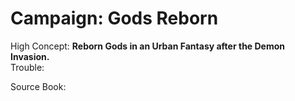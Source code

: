 # Campaign: Gods Reborn

High Concept: **Reborn Gods in an Urban Fantasy after the Demon Invasion.**  
Trouble: 

Source Book: 